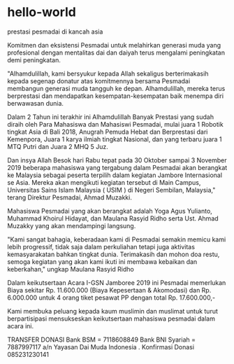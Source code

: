 # hello-world
prestasi pesmadai di kancah asia

Komitmen dan eksistensi Pesmadai untuk melahirkan generasi muda yang profesional dengan mentalitas dai dan daiyah terus mengalami peningkatan demi peningkatan.

"Alhamdulillah, kami bersyukur kepada Allah sekaligus berterimakasih kepada segenap donatur atas komitmennya bersama Pesmadai membangun generasi muda tangguh ke depan. Alhamdulillah, mereka terus berprestasi dan mendapatkan kesempatan-kesempatan baik menempa diri berwawasan dunia.

Dalam 2 Tahun ini terakhir ini Alhamdulillah Banyak Prestasi yang sudah diraih oleh Para Mahasiswa dan Mahasiswi Pesmadai, mulai juara 1 Robotik tingkat Asia di Bali 2018, Anugrah Pemuda Hebat dan Berprestasi dari Kemenpora, Juara 1 karya ilmiah tingkat Nasional, dan yang terbaru juara 1 MTQ Putri dan Juara 2 MHQ 5 Juz.

Dan insya Allah Besok hari Rabu tepat pada 30 Oktober sampai 3 November 2019 beberapa mahasiswa yang tergabung dalam Pesmadai akan berangkat ke Malaysia sebagai peserta terpilih dalam kegiatan Jambore Internasional se Asia. Mereka akan  mengikuti kegiatan tersebut di Main Campus, Universitas Sains Islam Malaysia ( USIM ) di Negeri Sembilan, Malaysia," terang Direktur Pesmadai, Ahmad Muzakki.

Mahasiswa Pesmadai yang akan berangkat adalah Yoga Agus Yulianto, Muhammad Khoirul Hidayat, dan Maulana Rasyid Ridho serta Ust. Ahmad Muzakky yang akan mendampingi langsung.

"Kami sangat bahagia, keberadaan kami di Pesmadai semakin memicu kami lebih progressif, tidak saja dalam perkuliahan tetapi juga aktivitas kemasyarakatan bahkan tingkat dunia. Terimakasih dan mohon doa restu, semoga kegiatan yang akan kami ikuti ini membawa kebaikan dan keberkahan," ungkap Maulana Rasyid Ridho

Dalam keikutsertaan Acara I-GSN Jamboree 2019 ini Pesmadai memerlukan Biaya sekitar Rp. 11.600.000 (Biaya Kepesertaan &  Akomodasi) dan Rp. 6.000.000 untuk 4 orang tiket pesawat PP dengan total Rp. 17.600.000,-

Kami membuka peluang kepada kaum muslimin dan muslimat untuk turut berpartisipasi mensukseskan keikutsertaan mahasiswa pesmadai dalam acara ini.

TRANSFER DONASI
Bank BSM = 7118608849
Bank BNI Syariah = 7887997117
a/n Yayasan Dai Muda Indonesia
.
Konfirmasi Donasi
085231230141
